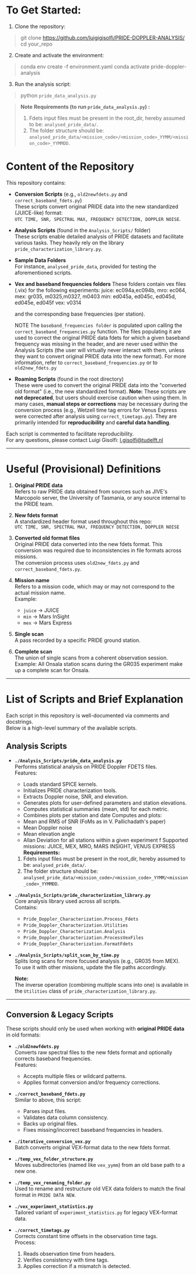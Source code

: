 # To Get Started: 
1) Clone the repository:

>git clone https://github.com/luigigisolfi/PRIDE-DOPPLER-ANALYSIS/
>cd your_repo

2) Create and activate the environment:
>conda env create -f environment.yaml
>conda activate pride-doppler-analysis

3) Run the analysis script:
>python `pride_data_analysis.py`

>**Note**
> **Requirements (to run `pride_data_analysis.py`) :**
> 1) Fdets input files must be present in the root_dir, hereby assumed to be: `analysed_pride_data/`.
> 2) The folder structure should be: `analysed_pride_data/<mission_code>/<mission_code>_YYMM/<mission_code>_YYMMDD`. 

# Content of the Repository
This repository contains:

- **Conversion Scripts** (e.g., `old2newfdets.py` and `correct_baseband_fdets.py`)  
  These scripts convert original PRIDE data into the new standardized (JUICE-like) format:  
  `UTC TIME, SNR, SPECTRAL MAX, FREQUENCY DETECTION, DOPPLER NOISE`.

- **Analysis Scripts** (found in the `Analysis_Scripts/` folder)  
  These scripts enable detailed analysis of PRIDE datasets and facilitate various tasks. They heavily rely on the library `pride_characterization_library.py`.

- **Sample Data Folders**  
  For instance, `analysed_pride_data`, provided for testing the aforementioned scripts.

- **Vex and baseband frequencies folders**
  These folders contain vex files (.vix) for the following experiments:
  juice: ec094a,ec094b,
  mro: ec064,
  mex: gr035, m0325,m0327, m0403
  min: ed045a, ed045c, ed045d, ed045e, ed045f
  vex: v0314

  and the corresponding base frequencies (per station). 
  
  NOTE
  The `baseband_frequencies folder` is populated upon calling the `correct_baseband_frequencies.py` function.
  The files populating it are used to correct the original PRIDE data fdets for which a given baseband frequency was missing in the header, 
  and are never used within the Analysis Scripts (the user will virtually never interact with them, 
  unless they want to convert original PRIDE data into the new format).
  For more information, refer to `correct_baseband_frequencies.py` or to `old2new_fdets.py`

- **Roaming Scripts** (found in the root directory)  
  These were used to convert the original PRIDE data into the "converted old format" (i.e., the new standardized format).
  **Note:** These scripts are **not deprecated**, but users should exercise caution when using them. In many cases, **manual steps or corrections** may be necessary 
  during the conversion process (e.g., Wetzell time tag errors for Venus Express were corrected after analysis using `correct_timetags.py`). 
  They are primarily intended for **reproducibility** and **careful data handling**.

Each script is commented to facilitate reproducibility.  
For any questions, please contact Luigi Gisolfi: l.gisolfi@tudelft.nl

---
# Useful (Provisional) Definitions

1. **Original PRIDE data**  
   Refers to raw PRIDE data obtained from sources such as JIVE's Marcopolo server, the University of Tasmania, or any source internal to the PRIDE team.

2. **New fdets format**  
   A standardized header format used throughout this repo:  
   `UTC TIME, SNR, SPECTRAL MAX, FREQUENCY DETECTION, DOPPLER NOISE`

3. **Converted old format files**  
   Original PRIDE data converted into the new fdets format. This conversion was required due to inconsistencies in file formats across missions.  
   The conversion process uses `old2new_fdets.py` and `correct_baseband_fdets.py`.

4. **Mission name**  
   Refers to a mission code, which may or may not correspond to the actual mission name.  
   Example:
    - `juice` → JUICE
    - `min` → Mars InSight
    - `mex` → Mars Express

5. **Single scan**  
   A pass recorded by a specific PRIDE ground station.

6. **Complete scan**  
   The union of single scans from a coherent observation session.  
   Example: All Onsala station scans during the GR035 experiment make up a complete scan for Onsala.

---
# List of Scripts and Brief Explanation

Each script in this repository is well-documented via comments and docstrings.  
Below is a high-level summary of the available scripts.

## Analysis Scripts

- **`./Analysis_Scripts/pride_data_analysis.py`**  
  Performs statistical analysis on PRIDE Doppler FDETS files.  
  Features:
    - Loads standard SPICE kernels.
    - Initializes PRIDE characterization tools.
    - Extracts Doppler noise, SNR, and elevation.
    - Generates plots for user-defined parameters and station elevations.
    - Computes statistical summaries (mean, std) for each metric.
    - Combines plots per station and date
  Computes and plots:
    - Mean and RMS of SNR (FoMs as in V. Pallichadath's paper)
    - Mean Doppler noise
    - Mean elevation angle
    - Allan Deviation for all stations within a given experiment
f
    Supported missions: JUICE, MEX, MRO, MARS INSIGHT, VENUS EXPRESS
      **Requirements:**
  1) Fdets input files must be present in the root_dir, hereby assumed to be: `analysed_pride_data/`.
  2) The folder structure should be: `analysed_pride_data/<mission_code>/<mission_code>_YYMM/<mission_code>_YYMMDD`. 


- **`./Analysis_Scripts/pride_characterization_library.py`**  
  Core analysis library used across all scripts.  
  Contains:
    - `Pride_Doppler_Characterization.Process_Fdets`
    - `Pride_Doppler_Characterization.Utilities`
    - `Pride_Doppler_Characterization.Analysis`
    - `Pride_Doppler_Characterization.ProcessVexFiles`
    - `Pride_Doppler_Characterization.FormatFdets`

- **`./Analysis_Scripts/split_scan_by_time.py`**  
  Splits long scans for more focused analysis (e.g., GR035 from MEX).  
  To use it with other missions, update the file paths accordingly.

  **Note:**  
  The inverse operation (combining multiple scans into one) is available in the `Utilities` class of `pride_characterization_library.py`.

---

## Conversion & Legacy Scripts

These scripts should only be used when working with **original PRIDE data** in old formats:

- **`./old2newfdets.py`**  
  Converts raw spectral files to the new fdets format and optionally corrects baseband frequencies.  
  Features:
    - Accepts multiple files or wildcard patterns.
    - Applies format conversion and/or frequency corrections.

- **`./correct_baseband_fdets.py`**  
  Similar to above, this script:
    - Parses input files.
    - Validates data column consistency.
    - Backs up original files.
    - Fixes missing/incorrect baseband frequencies in headers.

- **`./iterative_conversion_vex.py`**  
  Batch converts original VEX-format data to the new fdets format.

- **`./temp_vex_folder_structure.py`**  
  Moves subdirectories (named like `vex_yymm`) from an old base path to a new one.

- **`./temp_vex_renaming_folder.py`**  
  Used to rename and restructure old VEX data folders to match the final format in `PRIDE DATA NEW`.

- **`./vex_experiment_statistics.py`**  
  Tailored variant of `experiment_statistics.py` for legacy VEX-format data.

- **`./correct_timetags.py`**  
  Corrects constant time offsets in the observation time tags.  
  Process:
    1. Reads observation time from headers.
    2. Verifies consistency with time tags.
    3. Applies correction if a mismatch is detected.
